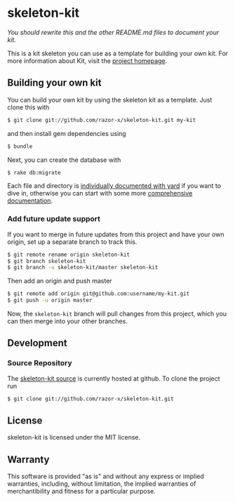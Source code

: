 # skeleton-kit

_You should rewrite this and the other README.md files to document your kit._

This is a kit skeleton you can use as a template for building your own kit.
For more information about Kit, visit the [project homepage](https://github.com/razor-x/kit).

## Building your own kit

You can build your own kit by using the skeleton kit as a template.
Just clone this with

````bash
$ git clone git://github.com/razor-x/skeleton-kit.git my-kit
````

and then install gem dependencies using

````bash
$ bundle
````

Next, you can create the database with

````bash
$ rake db:migrate
````

Each file and directory is
[individually documented with yard](http://rubydoc.info/github/razor-x/skeleton-kit/master/frames)
if you want to dive in,
otherwise you can start with some more
[comprehensive documentation](https://github.com/razor-x/kit/wiki/Building-your-own-kit).

### Add future update support

If you want to merge in future updates from this project and have your own origin,
set up a separate branch to track this.

````bash
$ git remote rename origin skeleton-kit
$ git branch skeleton-kit
$ git branch -u skeleton-kit/master skeleton-kit
````

Then add an origin and push master

````bash
$ git remote add origin git@github.com:username/my-kit.git
$ git push -u origin master
````

Now, the `skeleton-kit` branch will pull changes from this project,
which you can then merge into your other branches.

## Development

### Source Repository

The [skeleton-kit source](https://github.com/razor-x/skeleton-kit) is currently hosted at github.
To clone the project run

````bash
$ git clone git://github.com/razor-x/skeleton-kit.git
````

## License

skeleton-kit is licensed under the MIT license.

## Warranty

This software is provided "as is" and without any express or
implied warranties, including, without limitation, the implied
warranties of merchantibility and fitness for a particular
purpose.
